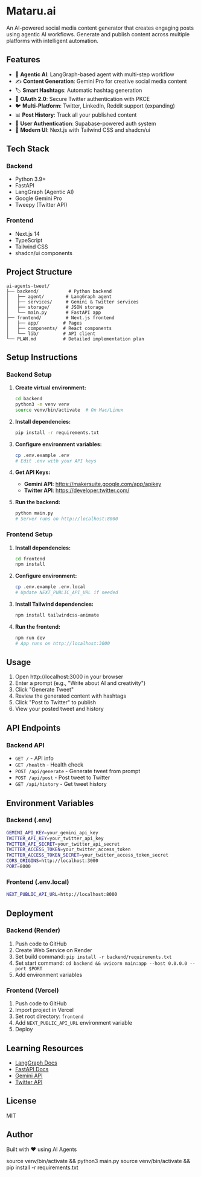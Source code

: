 # Mataru.ai

An AI-powered social media content generator that creates engaging posts using agentic AI workflows. Generate and publish content across multiple platforms with intelligent automation.

## Features

- 🤖 **Agentic AI**: LangGraph-based agent with multi-step workflow
- ✍️ **Content Generation**: Gemini Pro for creative social media content
- 🏷️ **Smart Hashtags**: Automatic hashtag generation
- 🔐 **OAuth 2.0**: Secure Twitter authentication with PKCE
- 🐦 **Multi-Platform**: Twitter, LinkedIn, Reddit support (expanding)
- 📊 **Post History**: Track all your published content
- 👤 **User Authentication**: Supabase-powered auth system
- 🎨 **Modern UI**: Next.js with Tailwind CSS and shadcn/ui

## Tech Stack

### Backend
- Python 3.9+
- FastAPI
- LangGraph (Agentic AI)
- Google Gemini Pro
- Tweepy (Twitter API)

### Frontend
- Next.js 14
- TypeScript
- Tailwind CSS
- shadcn/ui components

## Project Structure

```
ai-agents-tweet/
├── backend/           # Python backend
│   ├── agent/        # LangGraph agent
│   ├── services/     # Gemini & Twitter services
│   ├── storage/      # JSON storage
│   └── main.py       # FastAPI app
├── frontend/         # Next.js frontend
│   ├── app/         # Pages
│   ├── components/  # React components
│   └── lib/         # API client
└── PLAN.md          # Detailed implementation plan
```

## Setup Instructions

### Backend Setup

1. **Create virtual environment:**
   ```bash
   cd backend
   python3 -m venv venv
   source venv/bin/activate  # On Mac/Linux
   ```

2. **Install dependencies:**
   ```bash
   pip install -r requirements.txt
   ```

3. **Configure environment variables:**
   ```bash
   cp .env.example .env
   # Edit .env with your API keys
   ```

4. **Get API Keys:**
   - **Gemini API**: https://makersuite.google.com/app/apikey
   - **Twitter API**: https://developer.twitter.com/

5. **Run the backend:**
   ```bash
   python main.py
   # Server runs on http://localhost:8000
   ```

### Frontend Setup

1. **Install dependencies:**
   ```bash
   cd frontend
   npm install
   ```

2. **Configure environment:**
   ```bash
   cp .env.example .env.local
   # Update NEXT_PUBLIC_API_URL if needed
   ```

3. **Install Tailwind dependencies:**
   ```bash
   npm install tailwindcss-animate
   ```

4. **Run the frontend:**
   ```bash
   npm run dev
   # App runs on http://localhost:3000
   ```

## Usage

1. Open http://localhost:3000 in your browser
2. Enter a prompt (e.g., "Write about AI and creativity")
3. Click "Generate Tweet"
4. Review the generated content with hashtags
5. Click "Post to Twitter" to publish
6. View your posted tweet and history

## API Endpoints

### Backend API

- `GET /` - API info
- `GET /health` - Health check
- `POST /api/generate` - Generate tweet from prompt
- `POST /api/post` - Post tweet to Twitter
- `GET /api/history` - Get tweet history

## Environment Variables

### Backend (.env)
```bash
GEMINI_API_KEY=your_gemini_api_key
TWITTER_API_KEY=your_twitter_api_key
TWITTER_API_SECRET=your_twitter_api_secret
TWITTER_ACCESS_TOKEN=your_twitter_access_token
TWITTER_ACCESS_TOKEN_SECRET=your_twitter_access_token_secret
CORS_ORIGINS=http://localhost:3000
PORT=8000
```

### Frontend (.env.local)
```bash
NEXT_PUBLIC_API_URL=http://localhost:8000
```

## Deployment

### Backend (Render)
1. Push code to GitHub
2. Create Web Service on Render
3. Set build command: `pip install -r backend/requirements.txt`
4. Set start command: `cd backend && uvicorn main:app --host 0.0.0.0 --port $PORT`
5. Add environment variables

### Frontend (Vercel)
1. Push code to GitHub
2. Import project in Vercel
3. Set root directory: `frontend`
4. Add `NEXT_PUBLIC_API_URL` environment variable
5. Deploy

## Learning Resources

- [LangGraph Docs](https://langchain-ai.github.io/langgraph/)
- [FastAPI Docs](https://fastapi.tiangolo.com/)
- [Gemini API](https://ai.google.dev/)
- [Twitter API](https://developer.twitter.com/en/docs)

## License

MIT

## Author

Built with ❤️ using AI Agents

source venv/bin/activate && python3 main.py
 source venv/bin/activate && pip install -r requirements.txt
